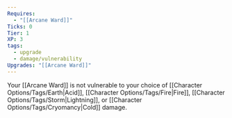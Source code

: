 ```yaml
---
Requires:
  - "[[Arcane Ward]]"
Ticks: 0
Tier: 1
XP: 3
tags:
  - upgrade
  - damage/vulnerability
Upgrades: "[[Arcane Ward]]"
---
```

Your [[Arcane Ward]] is not vulnerable to your choice of [[Character Options/Tags/Earth|Acid]], [[Character Options/Tags/Fire|Fire]], [[Character Options/Tags/Storm|Lightning]], or [[Character Options/Tags/Cryomancy|Cold]] damage.